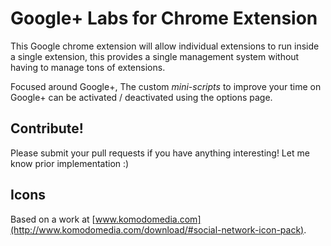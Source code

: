Google+ Labs for Chrome Extension
=====================================

This Google chrome extension will allow individual extensions to run inside a single extension,
this provides a single management system without having to manage tons of extensions.

Focused around Google+, The custom *mini-scripts* to improve your time on Google+ can be activated / deactivated
using the options page.

Contribute!
-----------------
Please submit your pull requests if you have anything interesting! Let me know
prior implementation :)

Icons
------
Based on a work at [www.komodomedia.com](http://www.komodomedia.com/download/#social-network-icon-pack).

